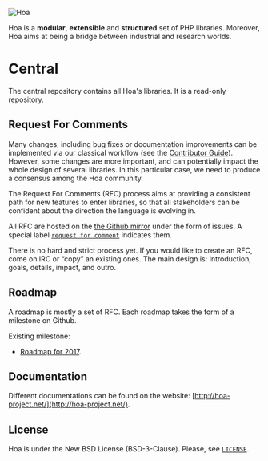 ![Hoa](http://static.hoa-project.net/Image/Hoa_small.png)

Hoa is a **modular**, **extensible** and **structured** set of PHP libraries.
Moreover, Hoa aims at being a bridge between industrial and research worlds.

# Central

The central repository contains all Hoa's libraries. It is a read-only
repository.

## Request For Comments

Many changes, including bug fixes or documentation improvements can be
implemented via our classical workflow (see the
[Contributor Guide](https://hoa-project.net/Literature/Contributor/Guide.html)). However,
some changes are more important, and can potentially impact the whole
design of several libraries. In this particular case, we need to
produce a consensus among the Hoa community.

The Request For Comments (RFC) process aims at providing a consistent
path for new features to enter libraries, so that all stakeholders can
be confident about the direction the language is evolving in.

All RFC are hosted on the
[the Github mirror](https://github.com/hoaproject/Central) under
the form of issues. A special label
[`request for comment`](https://github.com/hoaproject/Central/issues?q=is%3Aopen+is%3Aissue+label%3A%22request+for+comment%22)
indicates them.

There is no hard and strict process yet. If you would like to create
an RFC, come on IRC or “copy” an existing ones. The main design is:
Introduction, goals, details, impact, and outro.

## Roadmap

A roadmap is mostly a set of RFC. Each roadmap takes the form of a
milestone on Github.

Existing milestone:

  * [Roadmap for 2017](https://github.com/hoaproject/Central/milestone/1).

## Documentation

Different documentations can be found on the website:
[http://hoa-project.net/](http://hoa-project.net/).

## License

Hoa is under the New BSD License (BSD-3-Clause). Please, see
[`LICENSE`](http://hoa-project.net/LICENSE).
